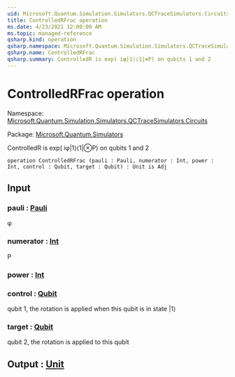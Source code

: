```yaml
---
uid: Microsoft.Quantum.Simulation.Simulators.QCTraceSimulators.Circuits.ControlledRFrac
title: ControlledRFrac operation
ms.date: 4/23/2021 12:00:00 AM
ms.topic: managed-reference
qsharp.kind: operation
qsharp.namespace: Microsoft.Quantum.Simulation.Simulators.QCTraceSimulators.Circuits
qsharp.name: ControlledRFrac
qsharp.summary: ControlledR is exp( iφ|1⟩⟨1|⊗P) on qubits 1 and 2
---
```


# ControlledRFrac operation

Namespace: [Microsoft.Quantum.Simulation.Simulators.QCTraceSimulators.Circuits](xref:Microsoft.Quantum.Simulation.Simulators.QCTraceSimulators.Circuits)

Package: [Microsoft.Quantum.Simulators](https://nuget.org/packages/Microsoft.Quantum.Simulators)


ControlledR is exp( iφ|1⟩⟨1|⊗P) on qubits 1 and 2

```qsharp
operation ControlledRFrac (pauli : Pauli, numerator : Int, power : Int, control : Qubit, target : Qubit) : Unit is Adj
```


## Input

### pauli : [Pauli](xref:microsoft.quantum.qsharp.valueliterals#pauli-literals)

φ


### numerator : [Int](xref:microsoft.quantum.qsharp.valueliterals#int-literals)

P


### power : [Int](xref:microsoft.quantum.qsharp.valueliterals#int-literals)




### control : [Qubit](xref:microsoft.quantum.qsharp.valueliterals#qubit-literals)

qubit 1, the rotation is applied when this qubit is in state |1⟩


### target : [Qubit](xref:microsoft.quantum.qsharp.valueliterals#qubit-literals)

qubit 2, the rotation is applied to this qubit



## Output : [Unit](xref:microsoft.quantum.qsharp.valueliterals#unit-literal)

